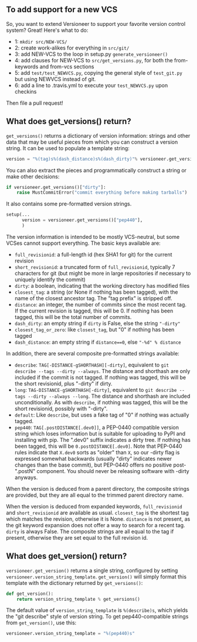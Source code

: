 
## To add support for a new VCS

So, you want to extend Versioneer to support your favorite version control system? Great! Here's what to do:

* 1: `mkdir src/NEW-VCS/`
* 2: create work-alikes for everything in `src/git/`
* 3: add NEW-VCS to the loop in setup.py `generate_versioneer()`
* 4: add clauses for NEW-VCS to `src/get_versions.py`, for both the from-keywords and from-vcs sections
* 5: add `test/test_NEWVCS.py`, copying the general style of `test_git.py` but using NEWVCS instead of git.
* 6: add a line to .travis.yml to execute your `test_NEWVCS.py` upon checkins

Then file a pull request!


## What does get_versions() return?

`get_versions()` returns a dictionary of version information: strings and other data that may be useful pieces from which you can construct a version string. It can be used to populate a template string:

```python
version = "%(tag)s%(dash_distance)s%(dash_dirty)"% versioneer.get_versions()
```

You can also extract the pieces and programmatically construct a string or make other decisions:

```python
if versioneer.get_versions()["dirty"]:
    raise MustCommitError("commit everything before making tarballs")
```

It also contains some pre-formatted version strings.

```python
setup(...
      version = versioneer.get_versions()["pep440"],
      )
```

The version information is intended to be mostly VCS-neutral, but some VCSes cannot support everything. The basic keys available are:

* `full_revisionid`: a full-length id (hex SHA1 for git) for the current revision
* `short_revisionid`: a truncated form of `full_revisionid`, typically 7 characters for git (but might be more in large repositories if necessary to uniquely identify the commit)
* `dirty`: a boolean, indicating that the working directory has modified files
* `closest_tag`: a string (or None if nothing has been tagged), with the name of the closest ancestor tag. The "tag prefix" is stripped off.
* `distance`: an integer, the number of commits since the most recent tag. If the current revision is tagged, this will be 0. If nothing has been tagged, this will be the total number of commits.
* `dash_dirty`: an empty string if `dirty` is False, else the string `"-dirty"`
* `closest_tag_or_zero`: like `closest_tag`, but "0" if nothing has been tagged
* `dash_distance`: an empty string if `distance==0`, else `"-%d" % distance`

In addition, there are several composite pre-formatted strings available:

* `describe`: `TAG[-DISTANCE-gSHORTHASH][-dirty]`, equivalent to `git describe --tags --dirty --always`. The distance and shorthash are only included if the commit is not tagged. If nothing was tagged, this will be the short revisionid, plus "-dirty" if dirty.
* `long`: `TAG-DISTANCE-gSHORTHASH[-dirty]`, equivalent to `git describe --tags --dirty --always --long`. The distance and shorthash are included unconditionally. As with `describe`, if nothing was tagged, this will be the short revisionid, possibly with "-dirty".
* `default`: Like `describe`, but uses a fake tag of "0" if nothing was actually tagged.
* `pep440`: `TAG[.postDISTANCE[.dev0]]`, a PEP-0440 compatible version string which loses information but is suitable for uploading to PyPI and installing with pip. The ".dev0" suffix indicates a dirty tree. If nothing has been tagged, this will be `0.postDISTANCE[.dev0]`. Note that PEP-0440 rules indicate that `X.dev0` sorts as "older" than `X`, so our -dirty flag is expressed somewhat backwards (usually "dirty" indicates newer changes than the base commit), but PEP-0440 offers no positive post-".postN" component. You should never be releasing software with -dirty anyways.

When the version is deduced from a parent directory, the composite strings are provided, but they are all equal to the trimmed parent directory name.

When the version is deduced from expanded keywords, `full_revisionid` and `short_revisionid` are available as usual. `closest_tag` is the shortest tag which matches the revision, otherwise it is None. `distance` is not present, as the git keyword expansion does not offer a way to search for a recent tag. `dirty` is always False. The composite strings are all equal to the tag if present, otherwise they are set equal to the full revision id.

## What does get_version() return?

`versioneer.get_version()` returns a single string, configured by setting `versioneer.version_string_template`. `get_version()` will simply format this template with the dictionary returned by `get_versions()`:

```python
def get_version():
    return version_string_template % get_versions()
```

The default value of `version_string_template` is `%(describe)s`, which yields the "git describe" style of version string. To get pep440-compatible strings from `get_version()`, use this:

```python
versioneer.version_string_template = "%(pep440)s"
```
